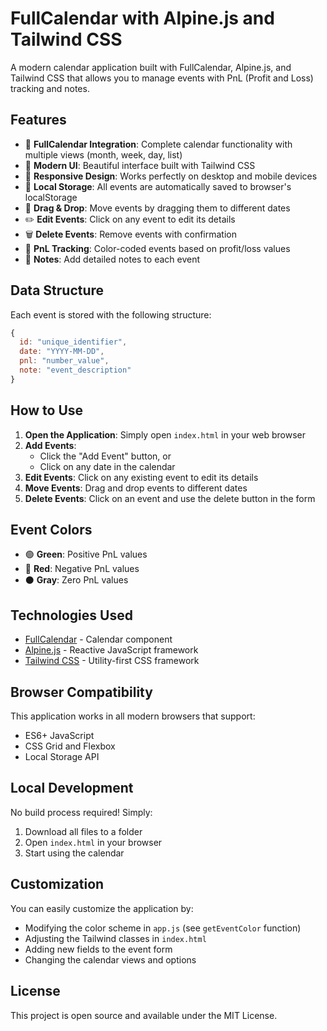 # FullCalendar with Alpine.js and Tailwind CSS

A modern calendar application built with FullCalendar, Alpine.js, and Tailwind CSS that allows you to manage events with PnL (Profit and Loss) tracking and notes.

## Features

- 📅 **FullCalendar Integration**: Complete calendar functionality with multiple views (month, week, day, list)
- 🎨 **Modern UI**: Beautiful interface built with Tailwind CSS
- 📱 **Responsive Design**: Works perfectly on desktop and mobile devices
- 💾 **Local Storage**: All events are automatically saved to browser's localStorage
- 🔄 **Drag & Drop**: Move events by dragging them to different dates
- ✏️ **Edit Events**: Click on any event to edit its details
- 🗑️ **Delete Events**: Remove events with confirmation
- 🎯 **PnL Tracking**: Color-coded events based on profit/loss values
- 📝 **Notes**: Add detailed notes to each event

## Data Structure

Each event is stored with the following structure:

```javascript
{
  id: "unique_identifier",
  date: "YYYY-MM-DD",
  pnl: "number_value",
  note: "event_description"
}
```

## How to Use

1. **Open the Application**: Simply open `index.html` in your web browser
2. **Add Events**: 
   - Click the "Add Event" button, or
   - Click on any date in the calendar
3. **Edit Events**: Click on any existing event to edit its details
4. **Move Events**: Drag and drop events to different dates
5. **Delete Events**: Click on an event and use the delete button in the form

## Event Colors

- 🟢 **Green**: Positive PnL values
- 🔴 **Red**: Negative PnL values  
- ⚫ **Gray**: Zero PnL values

## Technologies Used

- [FullCalendar](https://fullcalendar.io/) - Calendar component
- [Alpine.js](https://alpinejs.dev/) - Reactive JavaScript framework
- [Tailwind CSS](https://tailwindcss.com/) - Utility-first CSS framework

## Browser Compatibility

This application works in all modern browsers that support:
- ES6+ JavaScript
- CSS Grid and Flexbox
- Local Storage API

## Local Development

No build process required! Simply:

1. Download all files to a folder
2. Open `index.html` in your browser
3. Start using the calendar

## Customization

You can easily customize the application by:

- Modifying the color scheme in `app.js` (see `getEventColor` function)
- Adjusting the Tailwind classes in `index.html`
- Adding new fields to the event form
- Changing the calendar views and options

## License

This project is open source and available under the MIT License. 